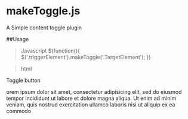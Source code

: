 makeToggle.js
=============

A Simple content toggle plugin

##Usage
>Javascript
$(function(){
  $('.triggerElement').makeToggle('.TargetElement');
})

>html

<label class="triggerElement">Toggle button<label>

<p class="TargetElement">
orem ipsum dolor sit amet, consectetur adipisicing elit, sed do eiusmod
	tempor incididunt ut labore et dolore magna aliqua. Ut enim ad minim veniam,
	quis nostrud exercitation ullamco laboris nisi ut aliquip ex ea commodo
</p>
